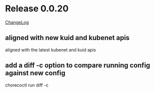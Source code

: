 # Release 0.0.20

[ChangeLog](https://github.com/kform-dev/choreo/releases)

## aligned with new kuid and kubenet apis

aligned with the latest kubenet and kuid apis

## add a diff -c option to compare running config against new config

chorecoctl run diff -c